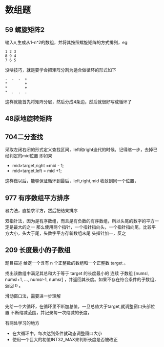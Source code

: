 # 数组题
## 59 螺旋矩阵2
输入n,生成从1-n^2的数组，并将其按照螺旋矩阵的方式排列，eg
```
1 2 3
8 9 4
7 6 5
```
没啥技巧，就是要学会把矩阵分割为适合做循环的形式如下
```
-  -  -  +
*        +
*        +
*  .  .  .
```
这样就能首先将矩阵分层，然后分成4条边，然后就很好写成循环了
## 48原地旋转矩阵

## 704二分查找
采取左闭右闭的形式定义查找区间，left和right迭代的时候，记得缩一步，去掉已经判定的mid位置
即如果
- mid>target,right =mid - 1;
- mid<target,left = mid +1;

 这样做以后，能够保证循环到最后，left,right,mid 收敛到同一个位置，

## 977 有序数组平方排序
暴力法，直接求平方，然后把结果排序

双指针法，因为是有序数组，而且是有负数的有序数组，所以头尾的数字的平方一定是最大的之一
那么使用两个指针，一个指针指向头，一个指针指向尾，比较平方大小，头大于尾，头数字平方存新数组末尾
头指针加一，反之

## 209 长度最小的子数组
题目描述
给定一个含有 n 个正整数的数组和一个正整数 target 。

找出该数组中满足其总和大于等于 target 的长度最小的 连续
子数组
[numsl, numsl+1, ..., numsr-1, numsr] ，并返回其长度。如果不存在符合条件的子数组，返回 0 。

滑动窗口法，需要进一步理解

先给一个大循环，在循环里不断加总值，一旦总值大于target,就调整窗口头部位置
不断缩减范围，并记录每一次缩减的长度，

有两处学习的地方
- 在大循环中，每次达到条件就动态调整窗口大小
- 使用一个巨大的初值INT32_MAX来判断长度是否被改正
 